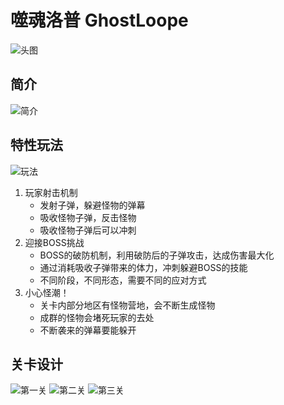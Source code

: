 # 噬魂洛普 GhostLoope
![头图]()

## 简介
![简介]()

## 特性玩法
![玩法]()
1. 玩家射击机制
    - 发射子弹，躲避怪物的弹幕
    - 吸收怪物子弹，反击怪物
    - 吸收怪物子弹后可以冲刺
2. 迎接BOSS挑战
    - BOSS的破防机制，利用破防后的子弹攻击，达成伤害最大化
    - 通过消耗吸收子弹带来的体力，冲刺躲避BOSS的技能
    - 不同阶段，不同形态，需要不同的应对方式
3. 小心怪潮！
    - 关卡内部分地区有怪物营地，会不断生成怪物
    - 成群的怪物会堵死玩家的去处
    - 不断袭来的弹幕要能躲开

## 关卡设计
![第一关]()
![第二关]()
![第三关]()